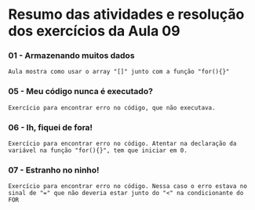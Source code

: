# Resumo das atividades e resolução dos exercícios da Aula 09 #

### 01 - Armazenando muitos dados ###
    Aula mostra como usar o array "[]" junto com a função "for(){}"


### 05 - Meu código nunca é executado? ###  
    Exercício para encontrar erro no código, que não executava.


### 06 - Ih, fiquei de fora! ###
    Exercício para encontrar erro no código. Atentar na declaração da variável na função "for(){}", tem que iniciar em 0.


### 07 - Estranho no ninho! ###
    Exercício para encontrar erro no código. Nessa caso o erro estava no sinal de "=" que não deveria estar junto do "<" na condicionante do FOR